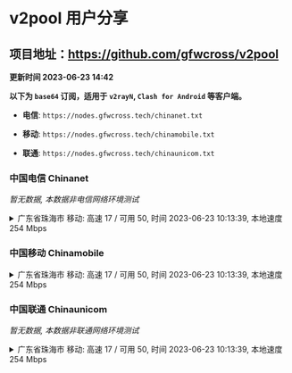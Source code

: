 # v2pool 用户分享
## 项目地址：<https://github.com/gfwcross/v2pool>
**更新时间 2023-06-23 14:42**


**以下为 `base64` 订阅，适用于 `v2rayN`, `Clash for Android` 等客户端。**

- **电信**: `https://nodes.gfwcross.tech/chinanet.txt`

- **移动**: `https://nodes.gfwcross.tech/chinamobile.txt`

- **联通**: `https://nodes.gfwcross.tech/chinaunicom.txt`


### 中国电信 Chinanet
<i>暂无数据, 本数据非电信网络环境测试</i>
<details><summary>广东省珠海市 移动: 高速 17 / 可用 50, 时间 2023-06-23 10:13:39, 本地速度 254 Mbps</summary><p>可用节点订阅：https://transfer.sh/CigaLBwYwo/running.txt<br>高速节点订阅：https://transfer.sh/muzV7p17GO/good.txt<br>低延迟节点订阅：https://transfer.sh/2sngkbP4jC/low_delay.txt</p></details>
<p></p>

### 中国移动 Chinamobile
<details><summary>广东省珠海市 移动: 高速 17 / 可用 50, 时间 2023-06-23 10:13:39, 本地速度 254 Mbps</summary><p>可用节点订阅：https://transfer.sh/CigaLBwYwo/running.txt<br>高速节点订阅：https://transfer.sh/muzV7p17GO/good.txt<br>低延迟节点订阅：https://transfer.sh/2sngkbP4jC/low_delay.txt</p></details>
<p></p>

### 中国联通 Chinaunicom
<i>暂无数据, 本数据非联通网络环境测试</i>
<details><summary>广东省珠海市 移动: 高速 17 / 可用 50, 时间 2023-06-23 10:13:39, 本地速度 254 Mbps</summary><p>可用节点订阅：https://transfer.sh/CigaLBwYwo/running.txt<br>高速节点订阅：https://transfer.sh/muzV7p17GO/good.txt<br>低延迟节点订阅：https://transfer.sh/2sngkbP4jC/low_delay.txt</p></details>
<p></p>